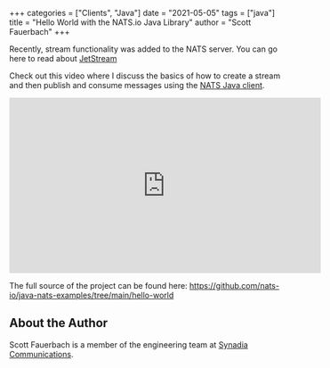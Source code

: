 +++
categories = ["Clients", "Java"]
date = "2021-05-05"
tags = ["java"]
title = "Hello World with the NATS.io Java Library"
author = "Scott Fauerbach"
+++

Recently, stream functionality was added to the NATS server. You can go here to read about [JetStream](https://docs.nats.io/jetstream/jetstream)

Check out this video where I discuss the basics of how to create a stream and then publish and consume messages 
using the [NATS Java client](https://github.com/nats-io/nats.java). 

<iframe width="560" height="315" src="https://www.youtube.com/watch?v=LZIsYKyv1WA" title="YouTube video player" frameborder="0" allow="accelerometer; autoplay; clipboard-write; encrypted-media; gyroscope; picture-in-picture" allowfullscreen></iframe>

The full source of the project can be found here: https://github.com/nats-io/java-nats-examples/tree/main/hello-world 

## About the Author

Scott Fauerbach is a member of the engineering team at [Synadia Communications](https://synadia.com).
